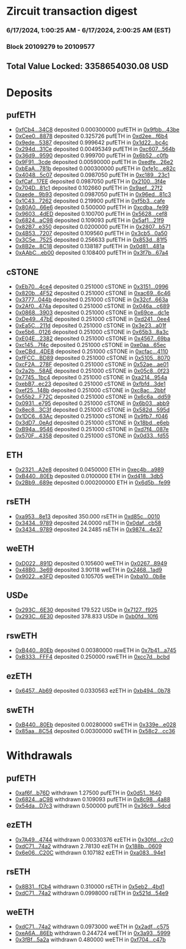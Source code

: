 # Zircuit transaction digest
### 6/17/2024, 1:00:25 AM - 6/17/2024, 2:00:25 AM (EST)
### Block 20109279 to 20109577

## Total Value Locked: 3358654030.08 USD

# Deposits
## pufETH
- [0xfCb4...34C8](https://etherscan.io/address/0xfCb45321501a1284aAaE8eBc7C69f753fb0E34C8) deposited 0.000300000 pufETH in [0x9fbb...43be](https://etherscan.io/tx/0xfCb45321501a1284aAaE8eBc7C69f753fb0E34C8)
- [0xCee0...8878](https://etherscan.io/address/0xCee0146877DeE540cB307D1d4dc4375cD6D58878) deposited 0.325726 pufETH in [0xd2ee...f6b4](https://etherscan.io/tx/0xCee0146877DeE540cB307D1d4dc4375cD6D58878)
- [0x9ede...5387](https://etherscan.io/address/0x9edeD310FdcE3043fF37a3eca3a5c3c5aC995387) deposited 0.999642 pufETH in [0x1d22...bc4c](https://etherscan.io/tx/0x9edeD310FdcE3043fF37a3eca3a5c3c5aC995387)
- [0x294d...31Ce](https://etherscan.io/address/0x294d68543fF4DDFac457E9E6A5475C0E72C131Ce) deposited 0.00495349 pufETH in [0xc607...564b](https://etherscan.io/tx/0x294d68543fF4DDFac457E9E6A5475C0E72C131Ce)
- [0x36d9...9590](https://etherscan.io/address/0x36d92dF83B9D1195C45D802cFf24a17dfbe49590) deposited 0.999700 pufETH in [0x6b52...c0fb](https://etherscan.io/tx/0x36d92dF83B9D1195C45D802cFf24a17dfbe49590)
- [0x9F91...3cde](https://etherscan.io/address/0x9F9134DdAc3C77F8ca377F525F3F75aDbd793cde) deposited 0.00590000 pufETH in [0xedfe...26e2](https://etherscan.io/tx/0x9F9134DdAc3C77F8ca377F525F3F75aDbd793cde)
- [0xbEaA...781b](https://etherscan.io/address/0xbEaAedE69e913B25E56A412a43e519A7D3EE781b) deposited 0.000300000 pufETH in [0xfe1c...e82c](https://etherscan.io/tx/0xbEaAedE69e913B25E56A412a43e519A7D3EE781b)
- [0x4048...5c07](https://etherscan.io/address/0x404802414e000f7E6696F9a4990799DF9D475c07) deposited 0.0987050 pufETH in [0xc189...23c1](https://etherscan.io/tx/0x404802414e000f7E6696F9a4990799DF9D475c07)
- [0xfCaf...17EE](https://etherscan.io/address/0xfCaf2Bf93A54e4d199B11e13d36eE96935e017EE) deposited 0.0987050 pufETH in [0x2100...3f4e](https://etherscan.io/tx/0xfCaf2Bf93A54e4d199B11e13d36eE96935e017EE)
- [0x704D...81c1](https://etherscan.io/address/0x704DC4430c4B2E70B76ba1C5B49352D04B5f81c1) deposited 0.102660 pufETH in [0x9aef...27f2](https://etherscan.io/tx/0x704DC4430c4B2E70B76ba1C5B49352D04B5f81c1)
- [0xaede...9b93](https://etherscan.io/address/0xaede3B540aa28419c86F45eF0378Cc41610F9b93) deposited 0.0987050 pufETH in [0x96ed...81c3](https://etherscan.io/tx/0xaede3B540aa28419c86F45eF0378Cc41610F9b93)
- [0x1C43...7262](https://etherscan.io/address/0x1C43047F9Dc18f59dfcD156557Af111888d67262) deposited 0.219900 pufETH in [0xf5b3...cafe](https://etherscan.io/tx/0x1C43047F9Dc18f59dfcD156557Af111888d67262)
- [0x80A0...66e6](https://etherscan.io/address/0x80A055B9D4022756abBb2dbf7681130973f366e6) deposited 0.500000 pufETH in [0xcdba...fe99](https://etherscan.io/tx/0x80A055B9D4022756abBb2dbf7681130973f366e6)
- [0x9603...4dED](https://etherscan.io/address/0x9603C3EeD5f28BA61d66F1991E0C4e0BA2e64dED) deposited 0.100700 pufETH in [0x5628...cef8](https://etherscan.io/tx/0x9603C3EeD5f28BA61d66F1991E0C4e0BA2e64dED)
- [0x6824...aC98](https://etherscan.io/address/0x68243c1808e40482F2F4ba8754A5845c0078aC98) deposited 0.109093 pufETH in [0x5af1...21f9](https://etherscan.io/tx/0x68243c1808e40482F2F4ba8754A5845c0078aC98)
- [0x82B7...e350](https://etherscan.io/address/0x82B706146973909A8D7F565E2fC7957F99Bde350) deposited 0.0200000 pufETH in [0x2807...b571](https://etherscan.io/tx/0x82B706146973909A8D7F565E2fC7957F99Bde350)
- [0x4B53...7207](https://etherscan.io/address/0x4B53708bA4376d0dF1B7eebBA71510c328Dd7207) deposited 0.109560 pufETH in [0x3cb5...0a50](https://etherscan.io/tx/0x4B53708bA4376d0dF1B7eebBA71510c328Dd7207)
- [0x3C5e...7525](https://etherscan.io/address/0x3C5e16E1f2a2869B08D2C85303F16865ad0d7525) deposited 0.256633 pufETH in [0x853d...81f5](https://etherscan.io/tx/0x3C5e16E1f2a2869B08D2C85303F16865ad0d7525)
- [0x8B2e...8C18](https://etherscan.io/address/0x8B2e0CcC71577a97ABB6Ad0Ab57f2C8c90db8C18) deposited 0.138187 pufETH in [0x0d81...481a](https://etherscan.io/tx/0x8B2e0CcC71577a97ABB6Ad0Ab57f2C8c90db8C18)
- [0xAAbC...eb00](https://etherscan.io/address/0xAAbCb9C066fEA02FDa959cAae85E57B2a650eb00) deposited 0.108400 pufETH in [0x3f7b...67a4](https://etherscan.io/tx/0xAAbCb9C066fEA02FDa959cAae85E57B2a650eb00)
## cSTONE
- [0xEb70...4ce4](https://etherscan.io/address/0xEb702DE88037db2A020cDD89c3AD01cFAa174ce4) deposited 0.251000 cSTONE in [0x3151...0996](https://etherscan.io/tx/0xEb702DE88037db2A020cDD89c3AD01cFAa174ce4)
- [0x820b...4F52](https://etherscan.io/address/0x820bF90C3a086362EeeEc15cDb895052f0E24F52) deposited 0.251000 cSTONE in [0xac69...6c46](https://etherscan.io/tx/0x820bF90C3a086362EeeEc15cDb895052f0E24F52)
- [0x3777...044b](https://etherscan.io/address/0x3777372403DDAFC315ef6f6f7a4C890B311a044b) deposited 0.251000 cSTONE in [0x32cf...663a](https://etherscan.io/tx/0x3777372403DDAFC315ef6f6f7a4C890B311a044b)
- [0x2Af0...474a](https://etherscan.io/address/0x2Af0AE40EF9FB60dcc23d0686E56FB377bEf474a) deposited 0.251000 cSTONE in [0x046a...c689](https://etherscan.io/tx/0x2Af0AE40EF9FB60dcc23d0686E56FB377bEf474a)
- [0x0868...3903](https://etherscan.io/address/0x08686eE43AB7FC3d43920045d76d132593fC3903) deposited 0.251000 cSTONE in [0x69ce...dc1e](https://etherscan.io/tx/0x08686eE43AB7FC3d43920045d76d132593fC3903)
- [0xDe49...47bE](https://etherscan.io/address/0xDe497Da908C74126BEA19f4645F2f08CbC0e47bE) deposited 0.251000 cSTONE in [0xd241...0ee4](https://etherscan.io/tx/0xDe497Da908C74126BEA19f4645F2f08CbC0e47bE)
- [0xEa5C...211d](https://etherscan.io/address/0xEa5CA6196Bc50AfAf4a9C27C3b29E527594D211d) deposited 0.251000 cSTONE in [0x3e23...a01f](https://etherscan.io/tx/0xEa5CA6196Bc50AfAf4a9C27C3b29E527594D211d)
- [0xe5b6...0126](https://etherscan.io/address/0xe5b684De8012fc798d690Fc594Bc71b97e640126) deposited 0.251000 cSTONE in [0x65b3...8a3c](https://etherscan.io/tx/0xe5b684De8012fc798d690Fc594Bc71b97e640126)
- [0xE04E...2382](https://etherscan.io/address/0xE04E26C068E38be8a2543b3B1ddd9ED3F2b32382) deposited 0.251000 cSTONE in [0x4567...69ba](https://etherscan.io/tx/0xE04E26C068E38be8a2543b3B1ddd9ED3F2b32382)
- [0xc145...7f4c](https://etherscan.io/address/0xc145836B523Bf6C2CdDA3B1687D47aC3163F7f4c) deposited 0.251000 cSTONE in [0xe0aa...65ec](https://etherscan.io/tx/0xc145836B523Bf6C2CdDA3B1687D47aC3163F7f4c)
- [0xeCBd...4DE8](https://etherscan.io/address/0xeCBd61a4Ed1d436528762566DB83e0E65fbd4DE8) deposited 0.251000 cSTONE in [0xcfac...4110](https://etherscan.io/tx/0xeCBd61a4Ed1d436528762566DB83e0E65fbd4DE8)
- [0xfFCC...BD89](https://etherscan.io/address/0xfFCCaF0CA10D33140809388A5267aBEc7d13BD89) deposited 0.251000 cSTONE in [0x5105...8070](https://etherscan.io/tx/0xfFCCaF0CA10D33140809388A5267aBEc7d13BD89)
- [0xcF2A...278F](https://etherscan.io/address/0xcF2A40041ee74a1a46FdAD65E1686D22D344278F) deposited 0.251000 cSTONE in [0x52ae...ae01](https://etherscan.io/tx/0xcF2A40041ee74a1a46FdAD65E1686D22D344278F)
- [0x2a2b...58AE](https://etherscan.io/address/0x2a2b214222f368E3BB7E981C874b3bFd76C758AE) deposited 0.251000 cSTONE in [0x05c8...0f23](https://etherscan.io/tx/0x2a2b214222f368E3BB7E981C874b3bFd76C758AE)
- [0x7745...1bc4](https://etherscan.io/address/0x7745D96114662b5e59eccDf247Fc1f9b88fD1bc4) deposited 0.251000 cSTONE in [0xa214...954a](https://etherscan.io/tx/0x7745D96114662b5e59eccDf247Fc1f9b88fD1bc4)
- [0xebB7...ec23](https://etherscan.io/address/0xebB7D45Ddf30BD29305a04bCF0BB7725fD5cec23) deposited 0.251000 cSTONE in [0xfbfd...3de1](https://etherscan.io/tx/0xebB7D45Ddf30BD29305a04bCF0BB7725fD5cec23)
- [0xef25...148b](https://etherscan.io/address/0xef25478eF84B6a203bb28c9C16b76F48a158148b) deposited 0.251000 cSTONE in [0xc8ac...2bbf](https://etherscan.io/tx/0xef25478eF84B6a203bb28c9C16b76F48a158148b)
- [0x55b2...F72C](https://etherscan.io/address/0x55b2007Eee221CCe82AB854C147EfA897461F72C) deposited 0.251000 cSTONE in [0x6c6a...dd59](https://etherscan.io/tx/0x55b2007Eee221CCe82AB854C147EfA897461F72C)
- [0x0931...e795](https://etherscan.io/address/0x0931Af505c80489974E3F5997d904Ea1CeCce795) deposited 0.251000 cSTONE in [0x6b03...abb9](https://etherscan.io/tx/0x0931Af505c80489974E3F5997d904Ea1CeCce795)
- [0x8ec8...3C3f](https://etherscan.io/address/0x8ec893e0FF0DdA3f92EA65fa3e342104a8DE3C3f) deposited 0.251000 cSTONE in [0x582d...595d](https://etherscan.io/tx/0x8ec893e0FF0DdA3f92EA65fa3e342104a8DE3C3f)
- [0x1DC6...63Ac](https://etherscan.io/address/0x1DC620E49fC8d9d0C9A408a4FE1e0f27c1Ab63Ac) deposited 0.251000 cSTONE in [0x9fb7...f046](https://etherscan.io/tx/0x1DC620E49fC8d9d0C9A408a4FE1e0f27c1Ab63Ac)
- [0x3dD7...0eAd](https://etherscan.io/address/0x3dD7dA4AD7d4Ae204fC69c144c557B64515E0eAd) deposited 0.251000 cSTONE in [0x18bd...e6eb](https://etherscan.io/tx/0x3dD7dA4AD7d4Ae204fC69c144c557B64515E0eAd)
- [0xB94a...9546](https://etherscan.io/address/0xB94a62Ee25b6a1ceE612fC1539ca35FCa8cB9546) deposited 0.251000 cSTONE in [0xd7f4...087e](https://etherscan.io/tx/0xB94a62Ee25b6a1ceE612fC1539ca35FCa8cB9546)
- [0x570F...4358](https://etherscan.io/address/0x570F20cd8cEDC90Ba19D6360EC4f02126d564358) deposited 0.251000 cSTONE in [0x0d33...fd55](https://etherscan.io/tx/0x570F20cd8cEDC90Ba19D6360EC4f02126d564358)
## ETH
- [0x2321...A2e8](https://etherscan.io/address/0x23210178f472e0487f6Dc08E9289084fE91CA2e8) deposited 0.0450000 ETH in [0xec4b...a989](https://etherscan.io/tx/0x23210178f472e0487f6Dc08E9289084fE91CA2e8)
- [0xB440...80Eb](https://etherscan.io/address/0xB4408487720D0eea606445677E383723131F80Eb) deposited 0.0100000 ETH in [0xd418...3db5](https://etherscan.io/tx/0xB4408487720D0eea606445677E383723131F80Eb)
- [0x2Bb9...689e](https://etherscan.io/address/0x2Bb9e8cf42150143F25D8a485724d2b017C2689e) deposited 0.000200000 ETH in [0x6d5b...fe99](https://etherscan.io/tx/0x2Bb9e8cf42150143F25D8a485724d2b017C2689e)
## rsETH
- [0xa953...8e13](https://etherscan.io/address/0xa953199f569B65977b649c428dF7883CB2378e13) deposited 350.000 rsETH in [0xd85c...0010](https://etherscan.io/tx/0xa953199f569B65977b649c428dF7883CB2378e13)
- [0x3434...9789](https://etherscan.io/address/0x34349c5569e7B846c3558961552D2202760A9789) deposited 24.0000 rsETH in [0x0daf...cb58](https://etherscan.io/tx/0x34349c5569e7B846c3558961552D2202760A9789)
- [0x3434...9789](https://etherscan.io/address/0x34349c5569e7B846c3558961552D2202760A9789) deposited 24.2485 rsETH in [0x9874...4e37](https://etherscan.io/tx/0x34349c5569e7B846c3558961552D2202760A9789)
## weETH
- [0xD022...891D](https://etherscan.io/address/0xD022E104FE76cCCC4C5c3259dfab99BBA715891D) deposited 0.105600 weETH in [0x0267...8949](https://etherscan.io/tx/0xD022E104FE76cCCC4C5c3259dfab99BBA715891D)
- [0x48B0...3e69](https://etherscan.io/address/0x48B0BDBf6d78911808dD9584847C419a23c73e69) deposited 3.90118 weETH in [0x2468...1ad9](https://etherscan.io/tx/0x48B0BDBf6d78911808dD9584847C419a23c73e69)
- [0x9022...e3FD](https://etherscan.io/address/0x9022BF18ec12aDE045ffE5aD233792447e53e3FD) deposited 0.105705 weETH in [0xba10...0b8e](https://etherscan.io/tx/0x9022BF18ec12aDE045ffE5aD233792447e53e3FD)
## USDe
- [0x293C...6E30](https://etherscan.io/address/0x293C6937D8D82e05B01335F7B33FBA0c8e256E30) deposited 179.522 USDe in [0x7127...f925](https://etherscan.io/tx/0x293C6937D8D82e05B01335F7B33FBA0c8e256E30)
- [0x293C...6E30](https://etherscan.io/address/0x293C6937D8D82e05B01335F7B33FBA0c8e256E30) deposited 378.833 USDe in [0xb0fd...10f6](https://etherscan.io/tx/0x293C6937D8D82e05B01335F7B33FBA0c8e256E30)
## rswETH
- [0xB440...80Eb](https://etherscan.io/address/0xB4408487720D0eea606445677E383723131F80Eb) deposited 0.00380000 rswETH in [0x7b41...a745](https://etherscan.io/tx/0xB4408487720D0eea606445677E383723131F80Eb)
- [0xB333...FFF4](https://etherscan.io/address/0xB33388F645a4E90b5a981d694e276a6f4919FFF4) deposited 0.250000 rswETH in [0xcc7d...bcbd](https://etherscan.io/tx/0xB33388F645a4E90b5a981d694e276a6f4919FFF4)
## ezETH
- [0x6457...Ab69](https://etherscan.io/address/0x6457C5DfDEA447eA1a606Ad01B2fEFaD8481Ab69) deposited 0.0330563 ezETH in [0xb494...0b78](https://etherscan.io/tx/0x6457C5DfDEA447eA1a606Ad01B2fEFaD8481Ab69)
## swETH
- [0xB440...80Eb](https://etherscan.io/address/0xB4408487720D0eea606445677E383723131F80Eb) deposited 0.00280000 swETH in [0x339e...e028](https://etherscan.io/tx/0xB4408487720D0eea606445677E383723131F80Eb)
- [0x85aa...8C54](https://etherscan.io/address/0x85aa9b9a1346b398C8827c605cF4b12DdA658C54) deposited 0.00300000 swETH in [0x58c2...cc36](https://etherscan.io/tx/0x85aa9b9a1346b398C8827c605cF4b12DdA658C54)
# Withdrawals
## pufETH
- [0xaf6f...b76D](https://etherscan.io/address/0xaf6faB7dfDB9FAB4B6162Ec6F5D96f5A3D67b76D) withdrawn 1.27500 pufETH in [0x0d51...1640](https://etherscan.io/tx/0xaf6faB7dfDB9FAB4B6162Ec6F5D96f5A3D67b76D)
- [0x6824...aC98](https://etherscan.io/address/0x68243c1808e40482F2F4ba8754A5845c0078aC98) withdrawn 0.109093 pufETH in [0x8c98...4a88](https://etherscan.io/tx/0x68243c1808e40482F2F4ba8754A5845c0078aC98)
- [0x54da...D7c3](https://etherscan.io/address/0x54da6239457db0bf957917553390469F7B56D7c3) withdrawn 0.500000 pufETH in [0x36c9...5dcd](https://etherscan.io/tx/0x54da6239457db0bf957917553390469F7B56D7c3)
## ezETH
- [0x7A49...4744](https://etherscan.io/address/0x7A493Be5c2ce014cD049Bf178a1ac0Db1B434744) withdrawn 0.00330376 ezETH in [0x30fd...c2c0](https://etherscan.io/tx/0x7A493Be5c2ce014cD049Bf178a1ac0Db1B434744)
- [0xdC71...74a2](https://etherscan.io/address/0xdC71E8af563cC3AfDb4daDbB24EB5521F85874a2) withdrawn 2.78130 ezETH in [0x188b...0609](https://etherscan.io/tx/0xdC71E8af563cC3AfDb4daDbB24EB5521F85874a2)
- [0x6e06...C20C](https://etherscan.io/address/0x6e061Fb55794E13B02934253a279FeEE0543C20C) withdrawn 0.107182 ezETH in [0xa083...94e1](https://etherscan.io/tx/0x6e061Fb55794E13B02934253a279FeEE0543C20C)
## rsETH
- [0x8B31...fCb4](https://etherscan.io/address/0x8B31be86FF501C9146A603Ba6f85885B7AFBfCb4) withdrawn 0.310000 rsETH in [0x5eb2...4bd1](https://etherscan.io/tx/0x8B31be86FF501C9146A603Ba6f85885B7AFBfCb4)
- [0xdC71...74a2](https://etherscan.io/address/0xdC71E8af563cC3AfDb4daDbB24EB5521F85874a2) withdrawn 0.0998000 rsETH in [0x521d...54e9](https://etherscan.io/tx/0xdC71E8af563cC3AfDb4daDbB24EB5521F85874a2)
## weETH
- [0xdC71...74a2](https://etherscan.io/address/0xdC71E8af563cC3AfDb4daDbB24EB5521F85874a2) withdrawn 0.0973000 weETH in [0x2adf...c575](https://etherscan.io/tx/0xdC71E8af563cC3AfDb4daDbB24EB5521F85874a2)
- [0xeA6A...86Eb](https://etherscan.io/address/0xeA6A1AaB459B3182A11FC3141CEB2Eed150b86Eb) withdrawn 0.244724 weETH in [0x3a93...5999](https://etherscan.io/tx/0xeA6A1AaB459B3182A11FC3141CEB2Eed150b86Eb)
- [0x3fBf...5a2a](https://etherscan.io/address/0x3fBf9A8Ab6c8e87017E26D203672711BbC7A5a2a) withdrawn 0.480000 weETH in [0xf704...c47b](https://etherscan.io/tx/0x3fBf9A8Ab6c8e87017E26D203672711BbC7A5a2a)
